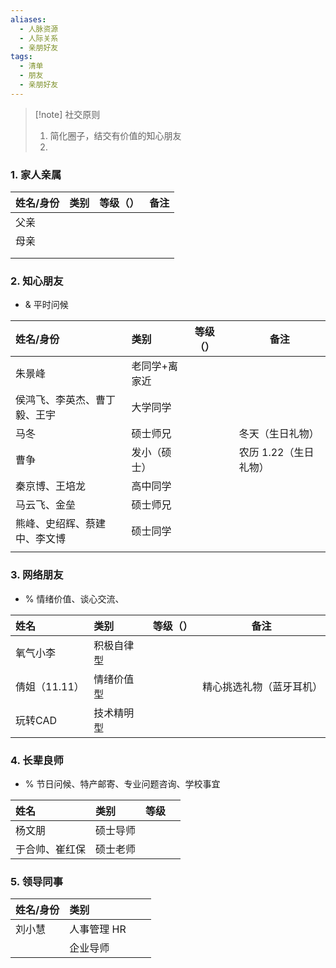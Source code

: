 ```yaml
---
aliases:
  - 人脉资源
  - 人际关系
  - 亲朋好友
tags:
  - 清单
  - 朋友
  - 亲朋好友
---
```

> [!note] 社交原则
> 1. 简化圈子，结交有价值的知心朋友
> 2. 
### 1. 家人亲属 
| 姓名/身份 | 类别  | 等级（） | 备注  |
| :---- | :-- | :--- | --- |
| 父亲    |     |      |     |
| 母亲    |     |      |     |
|       |     |      |     |
|       |     |      |     |
### 2. 知心朋友
- & 平时问候

| 姓名/身份          | 类别      | 等级（） | 备注            |
| :------------- | :------ | :--- | ------------- |
| 朱景峰            | 老同学+离家近 |      |               |
| 侯鸿飞、李英杰、曹丁毅、王宇 | 大学同学    |      |               |
| 马冬             | 硕士师兄    |      | 冬天（生日礼物）      |
| 曹争             | 发小（硕士）  |      | 农历 1.22（生日礼物） |
| 秦京博、王培龙        | 高中同学    |      |               |
| 马云飞、金垒         | 硕士师兄    |      |               |
| 熊峰、史绍辉、蔡建中、李文博 | 硕士同学    |      |               |
|                |         |      |               |
### 3. 网络朋友
- % 情绪价值、谈心交流、

| 姓名        | 类别    | 等级（） | 备注           |
| :-------- | :---- | :--- | ------------ |
| 氧气小李      | 积极自律型 |      |              |
| 倩姐（11.11） | 情绪价值型 |      | 精心挑选礼物（蓝牙耳机） |
| 玩转CAD     | 技术精明型 |      |              |
### 4. 长辈良师 
- % 节日问候、特产邮寄、专业问题咨询、学校事宜

| 姓名      | 类别   | 等级  |     |
| :------ | :--- | :-- | --- |
| 杨文朋     | 硕士导师 |     |     |
| 于合帅、崔红保 | 硕士老师 |     |     |
### 5. 领导同事
| 姓名/身份 | 类别      |     |     |
| :---- | :------ | :-- | --- |
| 刘小慧   | 人事管理 HR |     |     |
|       | 企业导师    |     |     |
